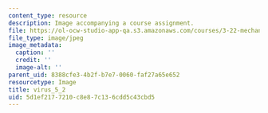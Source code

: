 ```yaml
---
content_type: resource
description: Image accompanying a course assignment.
file: https://ol-ocw-studio-app-qa.s3.amazonaws.com/courses/3-22-mechanical-behavior-of-materials-spring-2008/5d1ef2177210c8e87c136cdd5c43cbd5_virus_5_2.jpg
file_type: image/jpeg
image_metadata:
  caption: ''
  credit: ''
  image-alt: ''
parent_uid: 8388cfe3-4b2f-b7e7-0060-faf27a65e652
resourcetype: Image
title: virus_5_2
uid: 5d1ef217-7210-c8e8-7c13-6cdd5c43cbd5
---
```

